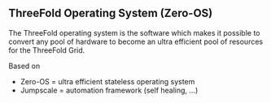## ThreeFold Operating System (Zero-OS)

The ThreeFold operating system is the software which makes it possible to convert any pool of hardware to become an ultra efficient pool of resources for the ThreeFold Grid.

Based on

 - Zero-OS = ultra efficient stateless operating system
 - Jumpscale = automation framework (self healing, ...)
